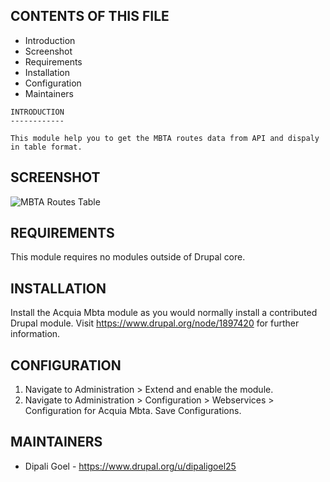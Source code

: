 CONTENTS OF THIS FILE
---------------------

 * Introduction
 * Screenshot
 * Requirements
 * Installation
 * Configuration
 * Maintainers

```
INTRODUCTION
------------

This module help you to get the MBTA routes data from API and dispaly
in table format.
```
SCREENSHOT
----------

![MBTA Routes Table](/../main/assets/images/mbta_routes.png)

REQUIREMENTS
------------

This module requires no modules outside of Drupal core.


INSTALLATION
------------

Install the Acquia Mbta module as you would normally install a contributed
Drupal module. Visit https://www.drupal.org/node/1897420 for further
information.


CONFIGURATION
-------------

  1. Navigate to Administration > Extend and enable the module. 
  2. Navigate to Administration > Configuration > Webservices > 
  Configuration for Acquia Mbta. Save Configurations.


MAINTAINERS
-----------

 * Dipali Goel - https://www.drupal.org/u/dipaligoel25

